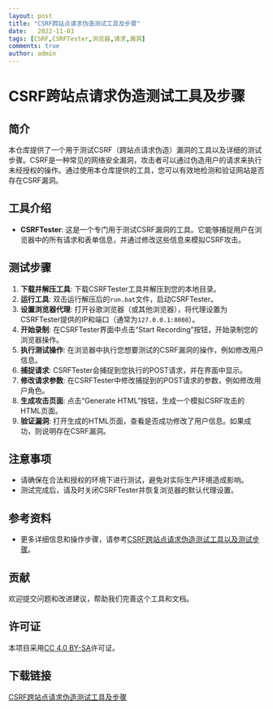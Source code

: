 ```yaml
---
layout: post
title: "CSRF跨站点请求伪造测试工具及步骤"
date:   2022-11-03
tags: [CSRF,CSRFTester,浏览器,请求,漏洞]
comments: true
author: admin
---
```

# CSRF跨站点请求伪造测试工具及步骤

## 简介
本仓库提供了一个用于测试CSRF（跨站点请求伪造）漏洞的工具以及详细的测试步骤。CSRF是一种常见的网络安全漏洞，攻击者可以通过伪造用户的请求来执行未经授权的操作。通过使用本仓库提供的工具，您可以有效地检测和验证网站是否存在CSRF漏洞。

## 工具介绍
- **CSRFTester**: 这是一个专门用于测试CSRF漏洞的工具。它能够捕捉用户在浏览器中的所有请求和表单信息，并通过修改这些信息来模拟CSRF攻击。

## 测试步骤
1. **下载并解压工具**: 下载CSRFTester工具并解压到您的本地目录。
2. **运行工具**: 双击运行解压后的`run.bat`文件，启动CSRFTester。
3. **设置浏览器代理**: 打开谷歌浏览器（或其他浏览器），将代理设置为CSRFTester提供的IP和端口（通常为`127.0.0.1:8008`）。
4. **开始录制**: 在CSRFTester界面中点击“Start Recording”按钮，开始录制您的浏览器操作。
5. **执行测试操作**: 在浏览器中执行您想要测试的CSRF漏洞的操作，例如修改用户信息。
6. **捕捉请求**: CSRFTester会捕捉到您执行的POST请求，并在界面中显示。
7. **修改请求参数**: 在CSRFTester中修改捕捉到的POST请求的参数，例如修改用户角色。
8. **生成攻击页面**: 点击“Generate HTML”按钮，生成一个模拟CSRF攻击的HTML页面。
9. **验证漏洞**: 打开生成的HTML页面，查看是否成功修改了用户信息。如果成功，则说明存在CSRF漏洞。

## 注意事项
- 请确保在合法和授权的环境下进行测试，避免对实际生产环境造成影响。
- 测试完成后，请及时关闭CSRFTester并恢复浏览器的默认代理设置。

## 参考资料
- 更多详细信息和操作步骤，请参考[CSRF跨站点请求伪造测试工具以及测试步骤](https://blog.csdn.net/qq_30517167/article/details/100976653)。

## 贡献
欢迎提交问题和改进建议，帮助我们完善这个工具和文档。

## 许可证
本项目采用[CC 4.0 BY-SA](https://creativecommons.org/licenses/by-sa/4.0/)许可证。

## 下载链接

[CSRF跨站点请求伪造测试工具及步骤](https://pan.quark.cn/s/6f44710423e3)